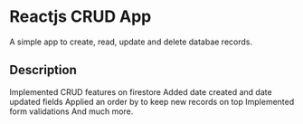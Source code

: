 # Reactjs CRUD App

A simple app to create, read, update and delete databae records.

## Description

Implemented CRUD features on firestore
Added date created and date updated fields
Applied an order by to keep new records on top
Implemented form validations
And much more.
